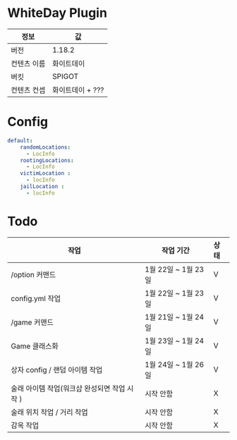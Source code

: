 # WhiteDay Plugin


| 정보     | 값               |
|--------| ------------------ |
| 버전     | 1.18.2           |
| 컨텐츠 이름 | 화이트데이       |
| 버킷     | SPIGOT           |
| 컨텐츠 컨셉 | 화이트데이 + ??? |

# Config

```yml
default:
    randomLocations:
      - LocInfo
    rootingLocations:
      - LocInfo
    victimLocation :
      - locInfo
    jailLocation :
      - locInfo
```

# Todo

| 작업                          | 작업 기간           | 상태 |
|-----------------------------|-----------------| :----- |
| /option 커맨드                 | 1월 22일 ~ 1월 23일 | V    |
| config.yml 작업               | 1월 22일 ~ 1월 23일 | V    |
| /game 커맨드                   | 1월 21일 ~ 1월 24일 | V    |
| Game 클래스화                   | 1월 23일 ~ 1월 24일 | V    |
| 상자 config / 랜덤 아이템 작업       | 1월 24일 ~ 1월 26일 | V    |
| 술래 아이템 작업(워크샵 완성되면 작업 시작 )  | 시작 안함           | X    |
| 술래 위치 작업 / 거리 작업            | 시작 안함           | X    |
| 감옥 작업                       | 시작 안함           | X    |
